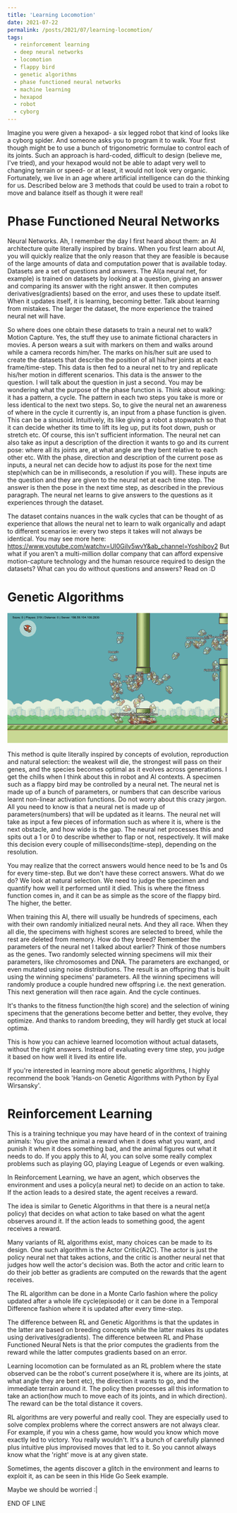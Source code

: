 ```yaml
---
title: 'Learning Locomotion'
date: 2021-07-22
permalink: /posts/2021/07/learning-locomotion/
tags:
  - reinforcement learning
  - deep neural networks
  - locomotion
  - flappy bird
  - genetic algorithms
  - phase functioned neural networks
  - machine learning
  - hexapod
  - robot
  - cyborg
---
```


Imagine you were given a hexapod- a six legged robot that kind of looks like a cyborg spider. And someone asks you to program it to walk. Your first though might be to use a bunch of trigonometric formulae to control each of its joints. Such an approach is hard-coded, difficult to design (believe me, I've tried), and your hexapod would not be able to adapt very well to changing terrain or speed- or at least, it would not look very organic.
Fortunately, we live in an age where artificial intelligence can do the thinking for us. Described below are 3 methods that could be used to train a robot to move and balance itself as though it were real!

Phase Functioned Neural Networks
======

Neural Networks. Ah, I remember the day I first heard about them: an AI architecture quite literally inspired by brains.
When you first learn about AI, you will quickly realize that the only reason that they are feasible is because of the large amounts of data and computation power that is available today. Datasets are a set of questions and answers. The AI(a neural net, for example) is trained on datasets by looking at a question, giving an answer and comparing its answer with the right answer. It then computes derivatives(gradients) based on the error, and uses these to update itself. When it updates itself, it is learning, becoming better. Talk about learning from mistakes. The larger the dataset, the more experience the trained neural net will have.

So where does one obtain these datasets to train a neural net to walk? Motion Capture. Yes, the stuff they use to animate fictional characters in movies. A person wears a suit with markers on them and walks around while a camera records him/her. The marks on his/her suit are used to create the datasets that describe the position of all his/her joints at each frame/time-step. This data is then fed to a neural net to try and replicate his/her motion in different scenarios. This data is the answer to the question. I will talk about the question in just a second.
You may be wondering what the purpose of the phase function is. Think about walking: it has a pattern, a cycle. The pattern in each two steps you take is more or less identical to the next two steps. So, to give the neural net an awareness of where in the cycle it currently is, an input from a phase function is given. This can be a sinusoid. Intuitively, its like giving a robot a stopwatch so that it can decide whether its time to lift its leg up, put its foot down, push or stretch etc. Of course, this isn't sufficient information. The neural net can also take as input a description of the direction it wants to go and its current pose: where all its joints are, at what angle are they bent relative to each other etc. With the phase, direction and description of the current pose as inputs, a neural net can decide how to adjust its pose for the next time step(which can be in milliseconds, a resolution if you will). These inputs are the question and they are given to the neural net at each time step. The answer is then the pose in the next time step, as described in the previous paragraph. The neural net learns to give answers to the questions as it experiences through the dataset.

The dataset contains nuances in the walk cycles that can be thought of as experience that allows the neural net to learn to walk organically and adapt to different scenarios ie: every two steps it takes will not always be identical.
You may see more here: https://www.youtube.com/watchv=Ul0Gilv5wvY&ab_channel=Yoshiboy2
But what if you aren't a multi-million dollar company that can afford expensive motion-capture technology and the human resource required to design the datasets? What can you do without questions and answers? Read on :D

Genetic Algorithms
======
<img src='/images/flappybird.gif'>

This method is quite literally inspired by concepts of evolution, reproduction and natural selection: the weakest will die, the strongest will pass on their genes, and the species becomes optimal as it evolves across generations. I get the chills when I think about this in robot and AI contexts.
A specimen such as a flappy bird may be controlled by a neural net. The neural net is made up of a bunch of parameters, or numbers that can describe various learnt non-linear activation functions. Do not worry about this crazy jargon. All you need to know is that a neural net is made up of parameters(numbers) that will be updated as it learns.
The neural net will take as input a few pieces of information such as where it is, where is the next obstacle, and how wide is the gap. The neural net processes this and spits out a 1 or 0 to describe whether to flap or not, respectively. It will make this decision every couple of milliseconds(time-step), depending on the resolution.

You may realize that the correct answers would hence need to be 1s and 0s for every time-step. But we don't have these correct answers. What do we do?
We look at natural selection. We need to judge the specimen and quantify how well it performed until it died. This is where the fitness function comes in, and it can be as simple as the score of the flappy bird. The higher, the better.

When training this AI, there will usually be hundreds of specimens, each with their own randomly initialized neural nets. And they all race. When they all die, the specimens with highest scores are selected to breed, while the rest are deleted from memory.
How do they breed? Remember the parameters of the neural net I talked about earlier? Think of those numbers as the genes. Two randomly selected winning specimens will mix their parameters, like chromosomes and DNA. The parameters are exchanged, or even mutated using noise distributions. The result is an offspring that is built using the winning specimens' parameters. All the winning specimens will randomly produce a couple hundred new offspring i.e. the next generation. This next generation will then race again. And the cycle continues.

It's thanks to the fitness function(the high score) and the selection of wining specimens that the generations become better and better, they evolve, they optimize. And thanks to random breeding, they will hardly get stuck at local optima.

This is how you can achieve learned locomotion without actual datasets, without the right answers. Instead of evaluating every time step, you judge it based on how well it lived its entire life.

If you're interested in learning more about genetic algorithms, I highly recommend the book 'Hands-on Genetic Algorithms with Python by Eyal Wirsansky'.

Reinforcement Learning
======

This is a training technique you may have heard of in the context of training animals: You give the animal a reward when it does what you want, and punish it when it does something bad, and the animal figures out what it needs to do. If you apply this to AI, you can solve some really complex problems such as playing GO, playing League of Legends or even walking.

In Reinforcement Learning, we have an agent, which observes the environment and uses a policy(a neural net) to decide on an action to take. If the action leads to a desired state, the agent receives a reward.

The idea is similar to Genetic Algorithms in that there is a neural net(a policy) that decides on what action to take based on what the agent observes around it. If the action leads to something good, the agent receives a reward.

Many variants of RL algorithms exist, many choices can be made to its design. One such algorithm is the Actor Critic(A2C). The actor is just the policy neural net that takes actions, and the critic is another neural net that judges how well the actor's decision was. Both the actor and critic learn to do their job better as gradients are computed on the rewards that the agent receives.

The RL algorithm can be done in a Monte Carlo fashion where the policy updated after a whole life cycle(episode) or it can be done in a Temporal Difference fashion where it is updated after every time-step.

The difference between RL and Genetic Algorithms is that the updates in the latter are based on breeding concepts while the latter makes its updates using derivatives(gradients). The difference between RL and Phase Functioned Neural Nets is that the prior computes the gradients from the reward while the latter computes gradients based on an error.

Learning locomotion can be formulated as an RL problem where the state observed can be the robot's current pose(where it is, where are its joints, at what angle they are bent etc), the direction it wants to go, and the immediate terrain around it. The policy then processes all this information to take an action(how much to move each of its joints, and in which direction). The reward can be the total distance it covers.

RL algorithms are very powerful and really cool. They are especially used to solve complex problems where the correct answers are not always clear. For example, if you win a chess game, how would you know which move exactly led to victory. You really wouldn't. It's a bunch of carefully planned plus intuitive plus improvised moves that led to it. So you cannot always know what the 'right' move is at any given state.

Sometimes, the agents discover a glitch in the environment and learns to exploit it, as can be seen in this Hide Go Seek example.

Maybe we should be worried :|

END OF LINE
